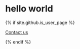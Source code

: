 # hello world

{% if site.github.is_user_page %}
        <p class="view"><a href="{{https://millymade.github.io/about/contact-us.html}}">Contact us</a></p>
        {% endif %}

